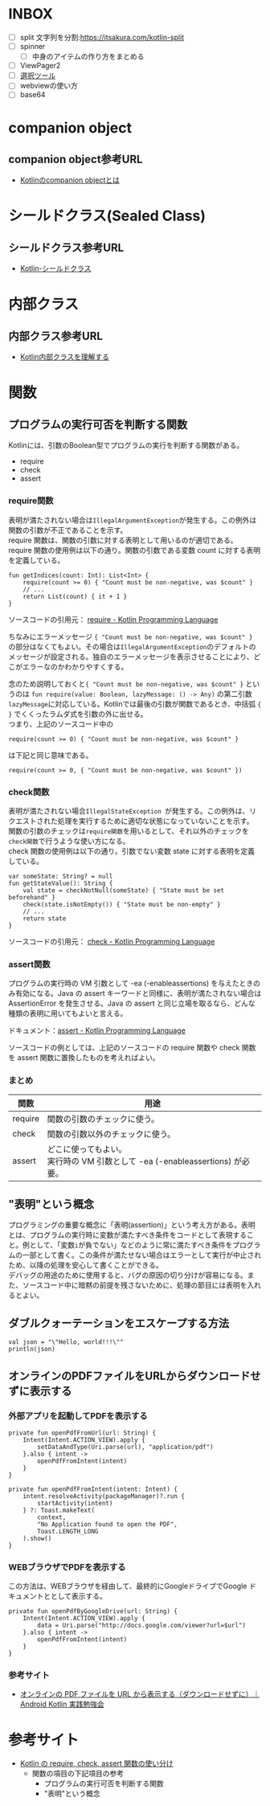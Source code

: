 # INBOX
* [ ] split 文字列を分割:https://itsakura.com/kotlin-split
* [ ] spinner
  * [ ] 中身のアイテムの作り方をまとめる
* [ ] ViewPager2
* [ ] [選択ツール](https://developer.android.com/guide/topics/ui/controls/pickers?hl=ja)
* [ ] webviewの使い方
* [ ] base64

# companion object
## companion object参考URL
- [Kotlinのcompanion objectとは](https://qiita.com/tkhs0604/items/261e94a42b7097dfd204)

# シールドクラス(Sealed Class)
## シールドクラス参考URL
- [Kotlin-シールドクラス](https://blog.y-yuki.net/entry/2019/05/24/090000)

# 内部クラス
## 内部クラス参考URL 
- [Kotlin内部クラスを理解する](https://qiita.com/kaleidot725/items/f2c6611648b04f7f41db)

# 関数
## プログラムの実行可否を判断する関数
Kotlinには、引数のBoolean型でプログラムの実行を判断する関数がある。
- require
- check
- assert

### require関数
表明が満たされない場合は`IllegalArgumentException`が発生する。この例外は関数の引数が不正であることを示す。  
require 関数は、関数の引数に対する表明として用いるのが適切である。  
require 関数の使用例は以下の通り。関数の引数である変数 count に対する表明を定義している。
```
fun getIndices(count: Int): List<Int> {
    require(count >= 0) { "Count must be non-negative, was $count" }
    // ...
    return List(count) { it + 1 }
}
```
ソースコードの引用元： [require - Kotlin Programming Language](https://kotlinlang.org/api/latest/jvm/stdlib/kotlin/require.html)  
  
ちなみにエラーメッセージ `{ "Count must be non-negative, was $count" }` の部分はなくてもよい。その場合は`IllegalArgumentException`のデフォルトのメッセージが設定される。独自のエラーメッセージを表示させることにより、どこがエラーなのかわかりやすくする。

念のため説明しておくと`{ "Count must be non-negative, was $count" }` というのは
`fun require(value: Boolean, lazyMessage: () -> Any)` の第二引数`lazyMessage`に対応している。Kotlinでは最後の引数が関数であるとき、中括弧 `{ }` でくくったラムダ式を引数の外に出せる。  
つまり、上記のソースコード中の  
```
require(count >= 0) { "Count must be non-negative, was $count" }
```
は下記と同じ意味である。
```
require(count >= 0, { "Count must be non-negative, was $count" })
```
### check関数
表明が満たされない場合`IllegalStateException `が発生する。この例外は、リクエストされた処理を実行するために適切な状態になっていないことを示す。  
関数の引数のチェックは`require関数`を用いるとして、それ以外のチェックを`check関数`で行うような使い方になる。  
check 関数の使用例は以下の通り。引数でない変数 state に対する表明を定義している。
```
var someState: String? = null
fun getStateValue(): String {
    val state = checkNotNull(someState) { "State must be set beforehand" }
    check(state.isNotEmpty()) { "State must be non-empty" }
    // ...
    return state
}
```
ソースコードの引用元： [check - Kotlin Programming Language](https://kotlinlang.org/api/latest/jvm/stdlib/kotlin/check.html)
### assert関数
プログラムの実行時の VM 引数として -ea (-enableassertions) を与えたときのみ有効になる。Java の assert キーワードと同様に、表明が満たされない場合は AssertionError を発生させる。Java の assert と同じ立場を取るなら、どんな種類の表明に用いてもよいと言える。  
  
ドキュメント：[assert - Kotlin Programming Language](https://kotlinlang.org/api/latest/jvm/stdlib/kotlin/assert.html)
  
ソースコードの例としては、上記のソースコードの require 関数や check 関数を assert 関数に置換したものを考えればよい。

### まとめ
| 関数    | 用途                                                                            | 
| ------- | ------------------------------------------------------------------------------- | 
| require | 関数の引数のチェックに使う。                                                    | 
| check   | 関数の引数以外のチェックに使う。                                                | 
| assert  | どこに使ってもよい。<br>実行時の VM 引数として -ea (-enableassertions) が必要。 | 
## "表明"という概念
プログラミングの重要な概念に「表明(assertion)」という考え方がある。表明とは、プログラムの実行時に変数が満たすべき条件をコードとして表現すること。例として、「変数`i`が負でない」などのように常に満たすべき条件をプログラムの一部として書く。この条件が満たせない場合はエラーとして実行が中止されため、以降の処理を安心して書くことができる。  
デバッグの用途のために使用すると、バグの原因の切り分けが容易になる。また、ソースコード中に暗黙の前提を残さないために、処理の節目には表明を入れるとよい。


## ダブルクォーテーションをエスケープする方法
```
val json = "\"Hello, world!!!\""
println(json)
```

## オンラインのPDFファイルをURLからダウンロードせずに表示する
### 外部アプリを起動してPDFを表示する
```
private fun openPdfFromUrl(url: String) {
    Intent(Intent.ACTION_VIEW).apply {
        setDataAndType(Uri.parse(url), "application/pdf")
    }.also { intent ->
        openPdfFromIntent(intent)
    }
}

private fun openPdfFromIntent(intent: Intent) {
    intent.resolveActivity(packageManager)?.run {
        startActivity(intent)
    } ?: Toast.makeText(
        context,
        "No Application found to open the PDF",
        Toast.LENGTH_LONG
    ).show()
}
```
### WEBブラウザでPDFを表示する
この方法は、WEBブラウザを経由して、最終的にGoogleドライブでGoogle ドキュメントととして表示する。
```
private fun openPdfByGoogleDrive(url: String) {
    Intent(Intent.ACTION_VIEW).apply {
        data = Uri.parse("http://docs.google.com/viewer?url=$url")
    }.also { intent ->
        openPdfFromIntent(intent)
    }
}
```
### 参考サイト
- [オンラインの PDF ファイルを URL から表示する（ダウンロードせずに）｜Android Kotlin 実践勉強会](https://note.com/suinaan/n/n9aba130caf08)

# 参考サイト
- [Kotlin の require, check, assert 関数の使い分け](https://t-keita.hatenadiary.jp/entry/2020/12/05/223942)
  - 関数の項目の下記項目の参考
    - プログラムの実行可否を判断する関数
    - "表明"という概念